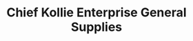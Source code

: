 ---
title: "Chief Kollie Enterprise General Supplies"
url: /gbarnga/chief-kollie-enterprise-general-supplies/
shop: Lebensmittel
---